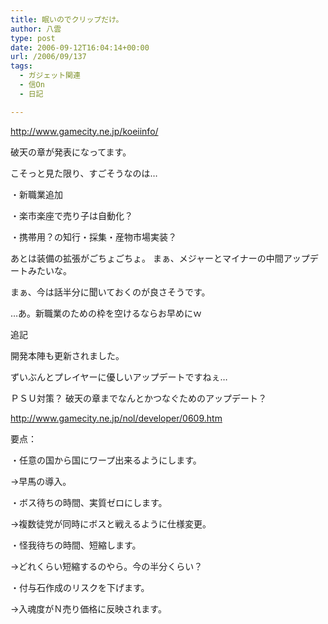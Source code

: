 ```yaml
---
title: 眠いのでクリップだけ。
author: 八雲
type: post
date: 2006-09-12T16:04:14+00:00
url: /2006/09/137
tags:
  - ガジェット関連
  - 信On
  - 日記

---
```

<http://www.gamecity.ne.jp/koeiinfo/>
  
破天の章が発表になってます。
  
こそっと見た限り、すごそうなのは…

・新職業追加
  
・楽市楽座で売り子は自動化？
  
・携帯用？の知行・採集・産物市場実装？

あとは装備の拡張がごちょごちょ。 まぁ、メジャーとマイナーの中間アップデートみたいな。
  
まぁ、今は話半分に聞いておくのが良さそうです。
  
…あ。新職業のための枠を空けるならお早めにｗ

追記
  
開発本陣も更新されました。
  
ずいぶんとプレイヤーに優しいアップデートですねぇ…
  
ＰＳＵ対策？ 破天の章までなんとかつなぐためのアップデート？
  
<http://www.gamecity.ne.jp/nol/developer/0609.htm>

要点：
  
・任意の国から国にワープ出来るようにします。
  
→早馬の導入。
  
・ボス待ちの時間、実質ゼロにします。
  
→複数徒党が同時にボスと戦えるように仕様変更。
  
・怪我待ちの時間、短縮します。
  
→どれくらい短縮するのやら。今の半分くらい？
  
・付与石作成のリスクを下げます。
  
→入魂度がＮ売り価格に反映されます。
